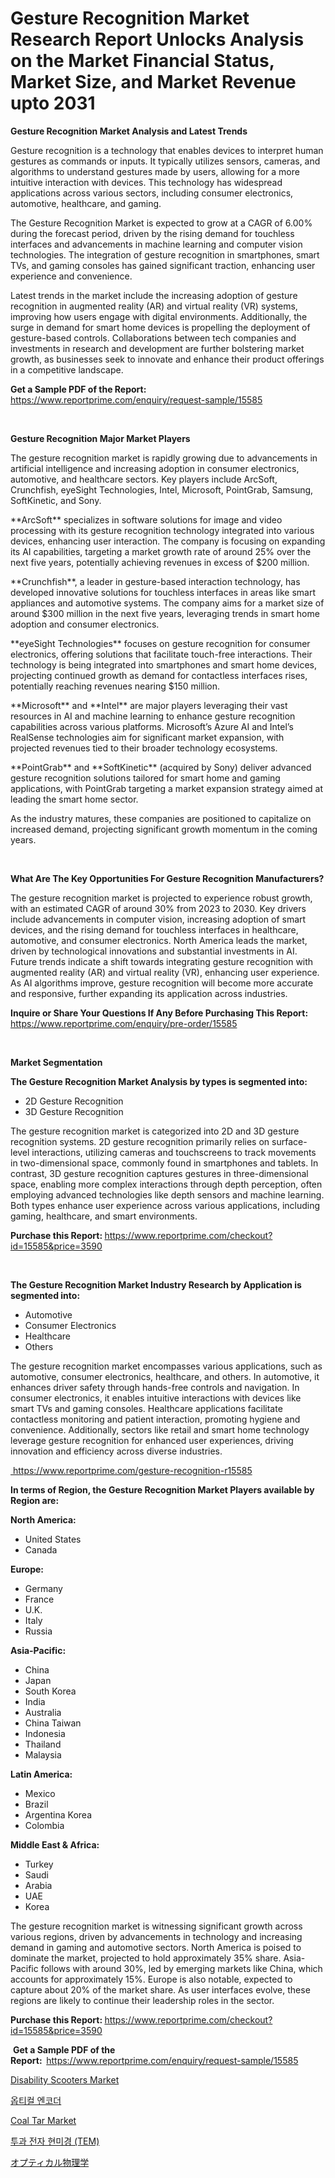 <p><h1>Gesture Recognition Market Research Report Unlocks Analysis on the Market Financial Status, Market Size, and Market Revenue upto 2031</h1></p><p><strong>Gesture Recognition Market Analysis and Latest Trends</strong></p>
<p><p>Gesture recognition is a technology that enables devices to interpret human gestures as commands or inputs. It typically utilizes sensors, cameras, and algorithms to understand gestures made by users, allowing for a more intuitive interaction with devices. This technology has widespread applications across various sectors, including consumer electronics, automotive, healthcare, and gaming.</p><p>The Gesture Recognition Market is expected to grow at a CAGR of 6.00% during the forecast period, driven by the rising demand for touchless interfaces and advancements in machine learning and computer vision technologies. The integration of gesture recognition in smartphones, smart TVs, and gaming consoles has gained significant traction, enhancing user experience and convenience.</p><p>Latest trends in the market include the increasing adoption of gesture recognition in augmented reality (AR) and virtual reality (VR) systems, improving how users engage with digital environments. Additionally, the surge in demand for smart home devices is propelling the deployment of gesture-based controls. Collaborations between tech companies and investments in research and development are further bolstering market growth, as businesses seek to innovate and enhance their product offerings in a competitive landscape.</p></p>
<p><strong>Get a Sample PDF of the Report:&nbsp;</strong> <a href="https://www.reportprime.com/enquiry/request-sample/15585">https://www.reportprime.com/enquiry/request-sample/15585</a></p>
<p>&nbsp;</p>
<p><strong>Gesture Recognition Major Market Players</strong></p>
<p><p>The gesture recognition market is rapidly growing due to advancements in artificial intelligence and increasing adoption in consumer electronics, automotive, and healthcare sectors. Key players include ArcSoft, Crunchfish, eyeSight Technologies, Intel, Microsoft, PointGrab, Samsung, SoftKinetic, and Sony.</p><p>**ArcSoft** specializes in software solutions for image and video processing with its gesture recognition technology integrated into various devices, enhancing user interaction. The company is focusing on expanding its AI capabilities, targeting a market growth rate of around 25% over the next five years, potentially achieving revenues in excess of $200 million.</p><p>**Crunchfish**, a leader in gesture-based interaction technology, has developed innovative solutions for touchless interfaces in areas like smart appliances and automotive systems. The company aims for a market size of around $300 million in the next five years, leveraging trends in smart home adoption and consumer electronics.</p><p>**eyeSight Technologies** focuses on gesture recognition for consumer electronics, offering solutions that facilitate touch-free interactions. Their technology is being integrated into smartphones and smart home devices, projecting continued growth as demand for contactless interfaces rises, potentially reaching revenues nearing $150 million.</p><p>**Microsoft** and **Intel** are major players leveraging their vast resources in AI and machine learning to enhance gesture recognition capabilities across various platforms. Microsoft’s Azure AI and Intel’s RealSense technologies aim for significant market expansion, with projected revenues tied to their broader technology ecosystems.</p><p>**PointGrab** and **SoftKinetic** (acquired by Sony) deliver advanced gesture recognition solutions tailored for smart home and gaming applications, with PointGrab targeting a market expansion strategy aimed at leading the smart home sector.</p><p>As the industry matures, these companies are positioned to capitalize on increased demand, projecting significant growth momentum in the coming years.</p></p>
<p>&nbsp;</p>
<p><strong>What Are The Key Opportunities For Gesture Recognition Manufacturers?</strong></p>
<p><p>The gesture recognition market is projected to experience robust growth, with an estimated CAGR of around 30% from 2023 to 2030. Key drivers include advancements in computer vision, increasing adoption of smart devices, and the rising demand for touchless interfaces in healthcare, automotive, and consumer electronics. North America leads the market, driven by technological innovations and substantial investments in AI. Future trends indicate a shift towards integrating gesture recognition with augmented reality (AR) and virtual reality (VR), enhancing user experience. As AI algorithms improve, gesture recognition will become more accurate and responsive, further expanding its application across industries.</p></p>
<p><strong>Inquire or Share Your Questions If Any Before Purchasing This Report:</strong> <a href="https://www.reportprime.com/enquiry/pre-order/15585">https://www.reportprime.com/enquiry/pre-order/15585</a></p>
<p>&nbsp;</p>
<p><strong>Market Segmentation</strong></p>
<p><strong>The Gesture Recognition Market Analysis by types is segmented into:</strong></p>
<p><ul><li>2D Gesture Recognition</li><li>3D Gesture Recognition</li></ul></p>
<p><p>The gesture recognition market is categorized into 2D and 3D gesture recognition systems. 2D gesture recognition primarily relies on surface-level interactions, utilizing cameras and touchscreens to track movements in two-dimensional space, commonly found in smartphones and tablets. In contrast, 3D gesture recognition captures gestures in three-dimensional space, enabling more complex interactions through depth perception, often employing advanced technologies like depth sensors and machine learning. Both types enhance user experience across various applications, including gaming, healthcare, and smart environments.</p></p>
<p><strong>Purchase this Report:&nbsp;</strong><a href="https://www.reportprime.com/checkout?id=15585&price=3590">https://www.reportprime.com/checkout?id=15585&price=3590</a></p>
<p>&nbsp;</p>
<p><strong>The Gesture Recognition Market Industry Research by Application is segmented into:</strong></p>
<p><ul><li>Automotive</li><li>Consumer Electronics</li><li>Healthcare</li><li>Others</li></ul></p>
<p><p>The gesture recognition market encompasses various applications, such as automotive, consumer electronics, healthcare, and others. In automotive, it enhances driver safety through hands-free controls and navigation. In consumer electronics, it enables intuitive interactions with devices like smart TVs and gaming consoles. Healthcare applications facilitate contactless monitoring and patient interaction, promoting hygiene and convenience. Additionally, sectors like retail and smart home technology leverage gesture recognition for enhanced user experiences, driving innovation and efficiency across diverse industries.</p></p>
<p><a href="https://www.reportprime.com/gesture-recognition-r15585">&nbsp;https://www.reportprime.com/gesture-recognition-r15585</a></p>
<p><strong>In terms of Region, the Gesture Recognition Market Players available by Region are:</strong></p>
<p>
    <p> <strong> North America: </strong>
        <ul>
            <li>United States</li>
            <li>Canada</li>
        </ul>
        </p> 
    <p> <strong> Europe: </strong>
        <ul>
            <li>Germany</li>
            <li>France</li>
            <li>U.K.</li>
            <li>Italy</li>
            <li>Russia</li>
        </ul>
        </p> 
    <p> <strong> Asia-Pacific: </strong>
        <ul>
            <li>China</li>
            <li>Japan</li>
            <li>South Korea</li>
            <li>India</li>
            <li>Australia</li>
            <li>China Taiwan</li>
            <li>Indonesia</li>
            <li>Thailand</li>
            <li>Malaysia</li>
        </ul>
        </p> 
    <p> <strong> Latin America: </strong>
        <ul>
            <li>Mexico</li>
            <li>Brazil</li>
            <li>Argentina Korea</li>
            <li>Colombia</li>
        </ul>
        </p> 
    <p> <strong> Middle East & Africa: </strong>
        <ul>
            <li>Turkey</li>
            <li>Saudi</li>
            <li>Arabia</li>
            <li>UAE</li>
            <li>Korea</li>
        </ul>
    </p>
    </p>
<p><p>The gesture recognition market is witnessing significant growth across various regions, driven by advancements in technology and increasing demand in gaming and automotive sectors. North America is poised to dominate the market, projected to hold approximately 35% share. Asia-Pacific follows with around 30%, led by emerging markets like China, which accounts for approximately 15%. Europe is also notable, expected to capture about 20% of the market share. As user interfaces evolve, these regions are likely to continue their leadership roles in the sector.</p></p>
<p><strong>Purchase this Report: </strong><a href="https://www.reportprime.com/checkout?id=15585&price=3590">https://www.reportprime.com/checkout?id=15585&price=3590</a></p>
<p>&nbsp;<strong>Get a Sample PDF of the Report:&nbsp;&nbsp;</strong><a href="https://www.reportprime.com/enquiry/request-sample/15585">https://www.reportprime.com/enquiry/request-sample/15585</a></p>
<p><strong></strong></p>
<p><p><a href="https://issuu.com/reportprime-2/docs/disability-scooters-market-size-203_2b63ebe72c7742">Disability Scooters Market</a></p><p><a href="https://medium.com/@ejuynpri79/optical-encoder-market-%EC%9D%98-%EA%B8%80%EB%A1%9C%EB%B2%8C-%EC%8B%9C%EC%9E%A5-%EA%B0%9C%EC%9A%94%EB%8A%94-%EC%A0%84-%EC%84%B8%EA%B3%84-%EB%B0%8F-%EC%A3%BC%EC%9A%94-%EC%8B%9C%EC%9E%A5%EC%9D%98-%EC%82%B0%EC%97%85%EC%97%90-%EC%98%81%ED%96%A5%EC%9D%84-%EB%AF%B8%EC%B9%98%EB%8A%94-%EC%A3%BC%EC%9A%94-%ED%8A%B8%EB%A0%8C%EB%93%9C%EC%97%90-%EB%8C%80%ED%95%9C-%EB%8F%85%ED%8A%B9%ED%95%9C-%EA%B4%80%EC%A0%90%EC%9D%84-%EC%A0%9C%EA%B3%B5%ED%95%A9%EB%8B%88%EB%8B%A4-3c4ae22dbbd2">옵티컬 엔코더</a></p><p><a href="https://medium.com/@rania98r2024/this-report-aims-to-deliver-an-in-depth-analysis-of-the-global-coal-tar-market-offering-both-8e68ecb3be70">Coal Tar Market</a></p><p><a href="https://medium.com/@ejuynpri79/%EC%84%B8%EA%B3%84-transmission-electron-microscope-tem-market-%EC%9D%80-2024%EC%97%90%EC%84%9C-2031%EB%A1%9C-%EC%97%B0%ED%8F%89%EA%B7%A0-%EC%A6%9D%EA%B0%80%EC%9C%A8%EC%9D%84-%EB%B3%B4%EC%9D%BC-%EA%B2%83%EC%9C%BC%EB%A1%9C-%EC%98%88%EC%83%81%EB%90%A9%EB%8B%88%EB%8B%A4-bc83322b2185">투과 전자 현미경 (TEM)</a></p><p><a href="https://medium.com/@raap8632/optical-phys-market-%E3%81%AF-%E3%82%B3%E3%82%B9%E3%83%88%E7%AE%A1%E7%90%86%E3%81%A8%E5%8A%B9%E7%8E%87%E5%90%91%E4%B8%8A%E3%82%92%E5%84%AA%E5%85%88%E3%81%97%E3%81%BE%E3%81%99-%E3%81%95%E3%82%89%E3%81%AB-%E5%A0%B1%E5%91%8A%E6%9B%B8%E3%81%AF%E5%B8%82%E5%A0%B4%E3%81%AE%E9%9C%80%E8%A6%81%E9%9D%A2%E3%81%A8%E4%BE%9B%E7%B5%A6%E9%9D%A2%E3%81%AE%E4%B8%A1%E6%96%B9%E3%82%92%E3%82%AB%E3%83%90%E3%83%BC%E3%81%97%E3%81%A6%E3%81%84%E3%81%BE%E3%81%99-optical-phys-%E5%B8%82%E5%A0%B4%E3%81%AF-2024-%E3%81%8B%E3%82%89-f78b2b5b5b8f">オプティカル物理学</a></p></p>